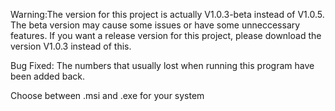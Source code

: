 Warning:The version for this project is actually V1.0.3-beta instead of V1.0.5.
The beta version may cause some issues or have some unneccessary features.
If you want a release version for this project, please download the version V1.0.3 instead of this.

Bug Fixed: 
The numbers that usually lost when running this program have been added back.




Choose between .msi and .exe for your system

